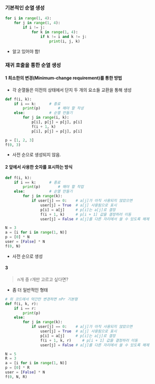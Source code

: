### 기본적인 순열 생성

```python
for i in range(1, 4):
    for j in range(1, 4):
        if i != j:
            for k in range(1, 4):
                if k != i and k != j:
                    print(i, j, k)
```

- 알고 있어야 함!

### 재귀 호출을 통한 순열 생성

#### 1 최소한의 변경(Minimum-change requirement)를 통한 방법

- 각 순열들은 이전의 상태에서 단지 두 개의 요소들 교환을 통해 생성

```python
def f(i, k):
    if i == k:      # 종료
        print(p)        # 해야 할 작성
    else:           # 순열 만들기
        for j in range(i, k):
            p[i], p[j] = p[j], p[i]
            f(i + 1, k)
            p[i], p[j] = p[j], p[i]

p = [1, 2, 3]
f(0, 3)
```

- 사전 순으로 생성되지 않음.

#### 2 앞에서 사용한 숫자를 표시하는 방식

```python
def f(i, k):
    if i == k:      # 종료
        print(p)        # 해야 할 작업
    else:           # 순열 만들기
        for j in range(k):
            if user[j] == 0:    # a[j]가 아직 사용되지 않았으면
                user[j] = True  # a[j] 사용됨으로 표시
                p[i] = a[j]     # p[i]는 a[j]로 결정
                f(i + 1, k)     # p[i + 1] 값을 결정하러 이동
                user[j] = False # a[j]를 다른 자리에서 쓸 수 있도록 해제

N = 3
a = [i for i in range(1, N)]
p = [0] * N
user = [False] * N
f(0, N)
```

- 사전 순으로 생성

#### 3

> n개 중 r개만 고르고 싶다면?

- 좀 더 일반적인 형태

```python
# 위 코드에서 약간만 변경하면 nPr 기본형
def f(i, k, r):
    if i == r:
        print(p)
    else:
        for j in range(k):
            if user[j] == 0:    # a[j]가 아직 사용되지 않았으면
                user[j] = True  # a[j] 사용됨으로 표시
                p[i] = a[j]     # p[i]는 a[j]로 결정
                f(i + 1, k, r)     # p[i + 1] 값을 결정하러 이동
                user[j] = False # a[j]를 다른 자리에서 쓸 수 있도록 해제

N = 5
R = 3
a = [i for i in range(1, N)]
p = [0] * R
user = [False] * N
f(0, N, R)
```
